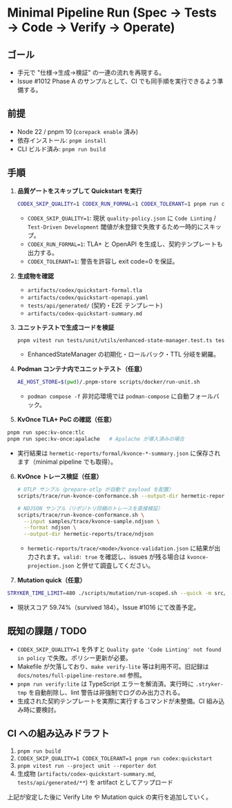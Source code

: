 # Minimal Pipeline Run (Spec → Tests → Code → Verify → Operate)

## ゴール
- 手元で "仕様→生成→検証" の一連の流れを再現する。
- Issue #1012 Phase A のサンプルとして、CI でも同手順を実行できるよう準備する。

## 前提
- Node 22 / pnpm 10 (`corepack enable` 済み)
- 依存インストール: `pnpm install`
- CLI ビルド済み: `pnpm run build`

## 手順

1. **品質ゲートをスキップして Quickstart を実行**
   ```bash
   CODEX_SKIP_QUALITY=1 CODEX_RUN_FORMAL=1 CODEX_TOLERANT=1 pnpm run codex:quickstart
   ```
   - `CODEX_SKIP_QUALITY=1`: 現状 `quality-policy.json` に `Code Linting` / `Test-Driven Development` 閾値が未登録で失敗するため一時的にスキップ。
   - `CODEX_RUN_FORMAL=1`: TLA+ と OpenAPI を生成し、契約テンプレートも出力する。
   - `CODEX_TOLERANT=1`: 警告を許容し exit code=0 を保証。

2. **生成物を確認**
   - `artifacts/codex/quickstart-formal.tla`
   - `artifacts/codex/quickstart-openapi.yaml`
   - `tests/api/generated/` (契約・E2E テンプレート)
   - `artifacts/codex-quickstart-summary.md`

3. **ユニットテストで生成コードを検証**
   ```bash
   pnpm vitest run tests/unit/utils/enhanced-state-manager.test.ts tests/unit/utils/enhanced-state-manager.rollback.test.ts --reporter dot
   ```
   - EnhancedStateManager の初期化・ロールバック・TTL 分岐を網羅。

4. **Podman コンテナ内でユニットテスト（任意）**
   ```bash
   AE_HOST_STORE=$(pwd)/.pnpm-store scripts/docker/run-unit.sh
   ```
   - `podman compose -f` 非対応環境では `podman-compose` に自動フォールバック。

5. **KvOnce TLA+ PoC の確認（任意）**
  ```bash
  pnpm run spec:kv-once:tlc
  pnpm run spec:kv-once:apalache   # Apalache が導入済みの場合
  ```
  - 実行結果は `hermetic-reports/formal/kvonce-*-summary.json` に保存されます（minimal pipeline でも取得）。

6. **KvOnce トレース検証（任意）**
   ```bash
   # OTLP サンプル（prepare-otlp が自動で payload を配置）
   scripts/trace/run-kvonce-conformance.sh --output-dir hermetic-reports/trace/otlp

   # NDJSON サンプル（リポジトリ同梱のトレースを直接検証）
   scripts/trace/run-kvonce-conformance.sh \
     --input samples/trace/kvonce-sample.ndjson \
     --format ndjson \
     --output-dir hermetic-reports/trace/ndjson
   ```
   - `hermetic-reports/trace/<mode>/kvonce-validation.json` に結果が出力されます。`valid: true` を確認し、issues が残る場合は `kvonce-projection.json` と併せて調査してください。

7. **Mutation quick（任意）**
  ```bash
  STRYKER_TIME_LIMIT=480 ./scripts/mutation/run-scoped.sh --quick -m src/utils/enhanced-state-manager.ts -c configs/stryker.enhanced.config.js
  ```
   - 現状スコア 59.74%（survived 184）。Issue #1016 にて改善予定。

## 既知の課題 / TODO
- `CODEX_SKIP_QUALITY=1` を外すと `Quality gate 'Code Linting' not found in policy` で失敗。ポリシー更新が必要。
- Makefile が欠落しており、`make verify-lite` 等は利用不可。旧記録は `docs/notes/full-pipeline-restore.md` 参照。
- `pnpm run verify:lite` は TypeScript エラーを解消済。実行時に `.stryker-tmp` を自動削除し、lint 警告は非強制でログのみ出力される。
- 生成された契約テンプレートを実際に実行するコマンドが未整備。CI 組み込み時に要検討。

## CI への組み込みドラフト
1. `pnpm run build`
2. `CODEX_SKIP_QUALITY=1 CODEX_TOLERANT=1 pnpm run codex:quickstart`
3. `pnpm vitest run --project unit --reporter dot`
4. 生成物 (`artifacts/codex-quickstart-summary.md`, `tests/api/generated/**`) を artifact としてアップロード

上記が安定した後に Verify Lite や Mutation quick の実行を追加していく。
